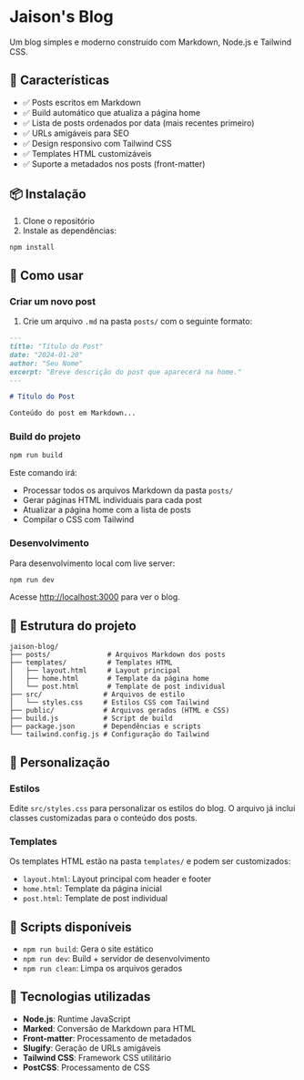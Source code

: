 # Jaison's Blog

Um blog simples e moderno construído com Markdown, Node.js e Tailwind CSS.

## 🚀 Características

- ✅ Posts escritos em Markdown
- ✅ Build automático que atualiza a página home
- ✅ Lista de posts ordenados por data (mais recentes primeiro)
- ✅ URLs amigáveis para SEO
- ✅ Design responsivo com Tailwind CSS
- ✅ Templates HTML customizáveis
- ✅ Suporte a metadados nos posts (front-matter)

## 📦 Instalação

1. Clone o repositório
2. Instale as dependências:
```bash
npm install
```

## 🔨 Como usar

### Criar um novo post

1. Crie um arquivo `.md` na pasta `posts/` com o seguinte formato:

```markdown
---
title: "Título do Post"
date: "2024-01-20"
author: "Seu Nome"
excerpt: "Breve descrição do post que aparecerá na home."
---

# Título do Post

Conteúdo do post em Markdown...
```

### Build do projeto

```bash
npm run build
```

Este comando irá:
- Processar todos os arquivos Markdown da pasta `posts/`
- Gerar páginas HTML individuais para cada post
- Atualizar a página home com a lista de posts
- Compilar o CSS com Tailwind

### Desenvolvimento

Para desenvolvimento local com live server:

```bash
npm run dev
```

Acesse [http://localhost:3000](http://localhost:3000) para ver o blog.

## 📁 Estrutura do projeto

```
jaison-blog/
├── posts/              # Arquivos Markdown dos posts
├── templates/          # Templates HTML
│   ├── layout.html     # Layout principal
│   ├── home.html       # Template da página home
│   └── post.html       # Template de post individual
├── src/               # Arquivos de estilo
│   └── styles.css     # Estilos CSS com Tailwind
├── public/            # Arquivos gerados (HTML e CSS)
├── build.js           # Script de build
├── package.json       # Dependências e scripts
└── tailwind.config.js # Configuração do Tailwind
```

## 🎨 Personalização

### Estilos

Edite `src/styles.css` para personalizar os estilos do blog. O arquivo já inclui classes customizadas para o conteúdo dos posts.

### Templates

Os templates HTML estão na pasta `templates/` e podem ser customizados:
- `layout.html`: Layout principal com header e footer
- `home.html`: Template da página inicial
- `post.html`: Template de post individual

## 📝 Scripts disponíveis

- `npm run build`: Gera o site estático
- `npm run dev`: Build + servidor de desenvolvimento
- `npm run clean`: Limpa os arquivos gerados

## 🔧 Tecnologias utilizadas

- **Node.js**: Runtime JavaScript
- **Marked**: Conversão de Markdown para HTML
- **Front-matter**: Processamento de metadados
- **Slugify**: Geração de URLs amigáveis
- **Tailwind CSS**: Framework CSS utilitário
- **PostCSS**: Processamento de CSS